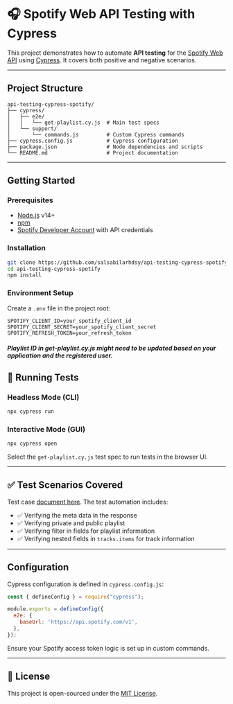 
# 🎧 Spotify Web API Testing with Cypress

This project demonstrates how to automate **API testing** for the [Spotify Web API](https://developer.spotify.com/documentation/web-api/) using [Cypress](https://www.cypress.io/). It covers both positive and negative scenarios.

---

## Project Structure

```
api-testing-cypress-spotify/
├── cypress/
│   ├── e2e/
│   │   └── get-playlist.cy.js  # Main test specs
│   └── support/
│       └── commands.js         # Custom Cypress commands
├── cypress.config.js           # Cypress configuration
├── package.json                # Node dependencies and scripts
└── README.md                   # Project documentation
```

---

## Getting Started

### Prerequisites

- [Node.js](https://nodejs.org/) v14+
- [npm](https://www.npmjs.com/)
- [Spotify Developer Account](https://developer.spotify.com/) with API credentials

### Installation

```bash
git clone https://github.com/salsabilarhdsy/api-testing-cypress-spotify.git
cd api-testing-cypress-spotify
npm install
```

### Environment Setup

Create a `.env` file in the project root:

```env
SPOTIFY_CLIENT_ID=your_spotify_client_id
SPOTIFY_CLIENT_SECRET=your_spotify_client_secret
SPOTIFY_REFRESH_TOKEN=your_refresh_token
```

##### Playlist ID in get-playlist.cy.js might need to be updated based on your application and the registered user.

## 🧪 Running Tests

### Headless Mode (CLI)

```bash
npx cypress run
```

### Interactive Mode (GUI)

```bash
npx cypress open
```

Select the `get-playlist.cy.js` test spec to run tests in the browser UI.

---

## ✅ Test Scenarios Covered

Test case [document here](https://docs.google.com/spreadsheets/d/1reCAvIL_NpesE2AJct4CRTuuEs4gnWqx9JiPCU2Tix0/edit?usp=sharing).
The test automation includes:

- ✅ Verifying the meta data in the response
- ✅ Verifying private and public playlist
- ✅ Verifying filter in fields for playlist information
- ✅ Verifying nested fields in `tracks.items` for track information

---

## Configuration

Cypress configuration is defined in `cypress.config.js`:

```js
const { defineConfig } = require("cypress");

module.exports = defineConfig({
  e2e: {
    baseUrl: 'https://api.spotify.com/v1',
  },
});
```

Ensure your Spotify access token logic is set up in custom commands.

---

## 📄 License

This project is open-sourced under the [MIT License](LICENSE).